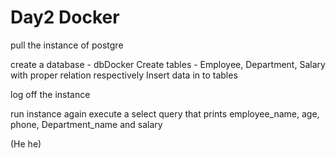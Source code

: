 # Day2 Docker

pull the instance of postgre

create a database - dbDocker
Create tables - Employee, Department, Salary with proper relation respectively
Insert data in to tables 

log off the instance


run instance again 
execute a select query that prints 
employee_name, age, phone, Department_name and salary

(He he)